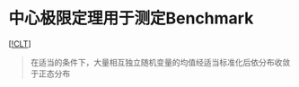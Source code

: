 # **中心极限定理用于测定Benchmark**
[[!CLT](https://zh.wikipedia.org/wiki/%E4%B8%AD%E5%BF%83%E6%9E%81%E9%99%90%E5%AE%9A%E7%90%86)]
>在适当的条件下，大量相互独立随机变量的均值经适当标准化后依分布收敛于正态分布

